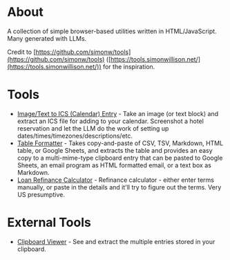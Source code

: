 # About

A collection of simple browser-based utilities written in HTML/JavaScript. Many generated with LLMs.

Credit to [https://github.com/simonw/tools](https://github.com/simonw/tools) ([https://tools.simonwillison.net/](https://tools.simonwillison.net/)) for the inspiration.

# Tools

- [Image/Text to ICS (Calendar) Entry](image-to-ics.html) - Take an image (or text block) and extract an ICS file for adding to your calendar.  Screenshot a hotel reservation and let the LLM do the work of setting up dates/times/timezones/descriptions/etc.
- [Table Formatter](table-formatter.html) - Takes copy-and-paste of CSV, TSV, Markdown, HTML table, or Google Sheets, and extracts the table and provides an easy copy to a multi-mime-type clipboard entry that can be pasted to Google Sheets, an email program as HTML formatted email, or a text box as Markdown.
- [Loan Refinance Calculator](loan-refinance.html) - Refinance calculator - either enter terms manually, or paste in the details and it'll try to figure out the terms. Very US presumptive.

# External Tools

- [Clipboard Viewer](https://tools.simonwillison.net/clipboard-viewer) - See and extract the multiple entries stored in your clipboard.
